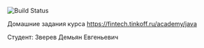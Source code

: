 ![Build Status](https://github.com/Dema-koder/Tinkoff-course-2023/actions/workflows/build.yml/badge.svg)

Домашние задания курса https://fintech.tinkoff.ru/academy/java

Студент: Зверев Демьян Евгеньевич
